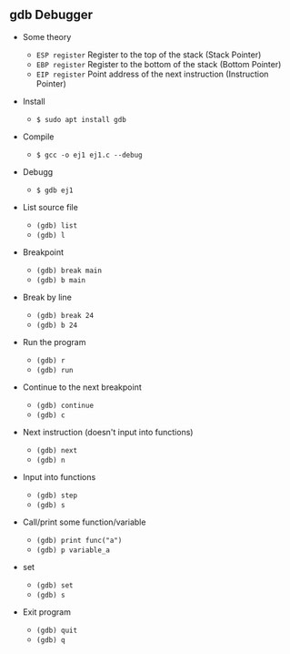 ## gdb Debugger

* Some theory
    * `ESP register` Register to the top of the stack (Stack Pointer)
    * `EBP register` Register to the bottom of the stack (Bottom Pointer)
    * `EIP register` Point address of the next instruction (Instruction Pointer)

* Install
    * `$ sudo apt install gdb`

* Compile
    * `$ gcc -o ej1 ej1.c --debug`

* Debugg
    * `$ gdb ej1`

* List source file
    * `(gdb) list`
    * `(gdb) l`

* Breakpoint
    * `(gdb) break main`
    * `(gdb) b main`

* Break by line
    * `(gdb) break 24`
    * `(gdb) b 24`

* Run the program
    * `(gdb) r`
    * `(gdb) run`

* Continue to the next breakpoint
    * `(gdb) continue`
    * `(gdb) c`

* Next instruction (doesn't input into functions)
    * `(gdb) next`
    * `(gdb) n`

* Input into functions
    * `(gdb) step`
    * `(gdb) s`

* Call/print some function/variable
    * `(gdb) print func("a")`
    * `(gdb) p variable_a`

* set
    * `(gdb) set`
    * `(gdb) s`

* Exit program
    * `(gdb) quit`
    * `(gdb) q`